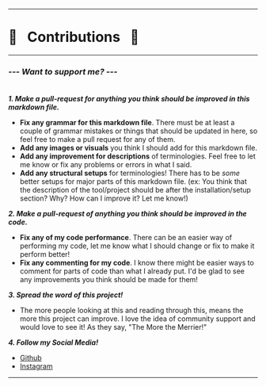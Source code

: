 ------------------------------------------------------------------------

# :star2: &nbsp; Contributions &nbsp; :star2:

------------------------------------------------------------------------

### ***--- Want to support me? ---*** <br><br>
***1. Make a pull-request for anything you think should be improved in this markdown file.***
* **Fix any grammar for this markdown file**. There must be at least a couple of grammar mistakes or things that should be updated in here, so feel free to make a pull request for any of them. 
* **Add any images or visuals** you think I should add for this markdown file.
* **Add any improvement for descriptions** of terminologies. Feel free to let me know or fix any problems or errors in what I said.
* **Add any structural setups** for terminologies! There has to be *some* better setups for major parts of this markdown file. (ex: You think that the description of the tool/project should be after the installation/setup section? Why? How can I improve it? Let me know!)

***2. Make a pull-request of anything you think should be improved in the code.***
* **Fix any of my code performance**. There can be an easier way of performing my code, let me know what I should change or fix to make it perform better!
* **Fix any commenting for my code**. I know there might be easier ways to comment for parts of code than what I already put. I'd be glad to see any improvements you think should be made for them!

***3. Spread the word of this project!***
* The more people looking at this and reading through this, means the more this project can improve. I love the idea of community support and would love to see it! As they say, "The More the Merrier!"

***4. Follow my Social Media!***
* [Github](https://www.github.com/lin8x)
* [Instagram](https://www.instagram.com/lin8x/)

------------------------------------------------------------------------
